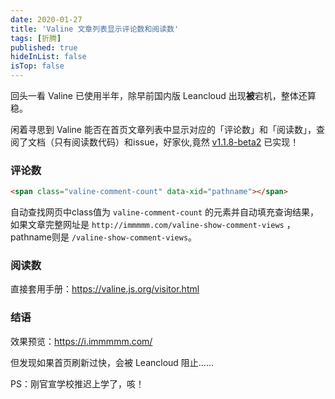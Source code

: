 ```yaml
---
date: 2020-01-27
title: 'Valine 文章列表显示评论数和阅读数'
tags: [折腾]
published: true
hideInList: false
isTop: false
---
```


回头一看 Valine 已使用半年，除早前国内版 Leancloud 出现**被**宕机，整体还算稳。

闲着寻思到 Valine 能否在首页文章列表中显示对应的「评论数」和「阅读数」，查阅了文档（只有阅读数代码）和issue，好家伙,竟然 [v1.1.8-beta2](https://github.com/xCss/Valine/releases/tag/v1.1.8-beta2) 已实现！

<!--more-->

### 评论数

```html
<span class="valine-comment-count" data-xid="pathname"></span>
```

自动查找网页中class值为 `valine-comment-count` 的元素并自动填充查询结果，如果文章完整网址是 `http://immmmm.com/valine-show-comment-views` ，pathname则是 `/valine-show-comment-views`。

### 阅读数

直接套用手册：<https://valine.js.org/visitor.html>

### 结语

效果预览：<https://i.immmmm.com/>

但发现如果首页刷新过快，会被 Leancloud 阻止……

PS：刚官宣学校推迟上学了，咳！




